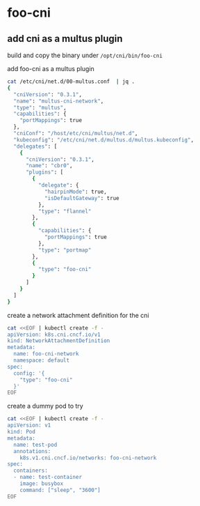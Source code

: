 # foo-cni

## add cni as a multus plugin

build and copy the binary under `/opt/cni/bin/foo-cni`

add foo-cni as a multus plugin

```bash
cat /etc/cni/net.d/00-multus.conf  | jq .
{
  "cniVersion": "0.3.1",
  "name": "multus-cni-network",
  "type": "multus",
  "capabilities": {
    "portMappings": true
  },
  "cniConf": "/host/etc/cni/multus/net.d",
  "kubeconfig": "/etc/cni/net.d/multus.d/multus.kubeconfig",
  "delegates": [
    {
      "cniVersion": "0.3.1",
      "name": "cbr0",
      "plugins": [
        {
          "delegate": {
            "hairpinMode": true,
            "isDefaultGateway": true
          },
          "type": "flannel"
        },
        {
          "capabilities": {
            "portMappings": true
          },
          "type": "portmap"
        },
        {
          "type": "foo-cni"
        }
      ]
    }
  ]
}
```

create a network attachment definition for the cni

```bash
cat <<EOF | kubectl create -f -
apiVersion: k8s.cni.cncf.io/v1
kind: NetworkAttachmentDefinition
metadata:
  name: foo-cni-network
  namespace: default
spec:
  config: '{
    "type": "foo-cni"
  }'
EOF
```


create a dummy pod to try

```bash
cat <<EOF | kubectl create -f -
apiVersion: v1
kind: Pod
metadata:
  name: test-pod
  annotations:
    k8s.v1.cni.cncf.io/networks: foo-cni-network
spec:
  containers:
  - name: test-container
    image: busybox
    command: ["sleep", "3600"]
EOF
```
